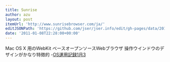 ```yaml
---
title: Sunrise
author: azu
layout: post
itemUrl: 'http://www.sunrisebrowser.com/ja/'
editJSONPath: 'https://github.com/jser/jser.info/edit/gh-pages/data/2011/01/index.json'
date: '2011-01-08T22:28:00+00:00'
---
```

Mac OS X 用のWebKit ベースオープンソースWebブラウザ
操作ウインドウのデザインがかなり特徴的
-[OS運用記録1月3](http://nmuta.fri.macserver.jp/unei1101b.html "OS運用記録1月3")
